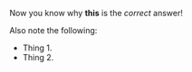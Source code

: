 Now you know why **this**  is the _correct_ answer!

Also note the following:

* Thing 1.
* Thing 2.
